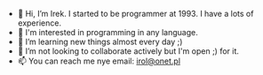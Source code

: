 - 👋 Hi, I’m Irek. I started to be programmer at 1993. I have a lots of experience.
- 👀 I'm interested in programming in any language.
- 🌱 I’m learning new things almost every day ;)
- 💞️ I’m not looking to collaborate actively but I'm open ;) for it.
- 📫 You can reach me nye email: irol@onet.pl

<!---
irol/irol is a ✨ special ✨ repository because its `README.md` (this file) appears on your GitHub profile.
You can click the Preview link to take a look at your changes.
--->
